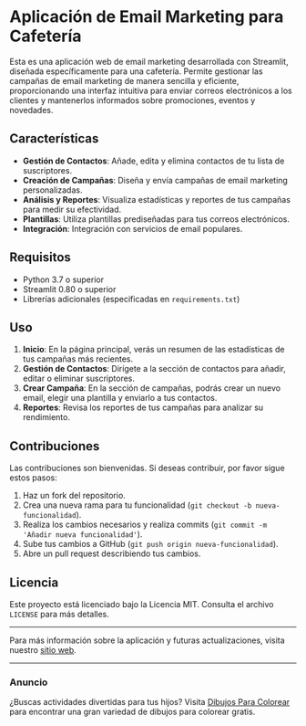 # Aplicación de Email Marketing para Cafetería

Esta es una aplicación web de email marketing desarrollada con Streamlit, diseñada específicamente para una cafetería. Permite gestionar las campañas de email marketing de manera sencilla y eficiente, proporcionando una interfaz intuitiva para enviar correos electrónicos a los clientes y mantenerlos informados sobre promociones, eventos y novedades.

## Características

- **Gestión de Contactos**: Añade, edita y elimina contactos de tu lista de suscriptores.
- **Creación de Campañas**: Diseña y envía campañas de email marketing personalizadas.
- **Análisis y Reportes**: Visualiza estadísticas y reportes de tus campañas para medir su efectividad.
- **Plantillas**: Utiliza plantillas prediseñadas para tus correos electrónicos.
- **Integración**: Integración con servicios de email populares.

## Requisitos

- Python 3.7 o superior
- Streamlit 0.80 o superior
- Librerías adicionales (especificadas en `requirements.txt`)


## Uso

1. **Inicio**: En la página principal, verás un resumen de las estadísticas de tus campañas más recientes.
2. **Gestión de Contactos**: Dirígete a la sección de contactos para añadir, editar o eliminar suscriptores.
3. **Crear Campaña**: En la sección de campañas, podrás crear un nuevo email, elegir una plantilla y enviarlo a tus contactos.
4. **Reportes**: Revisa los reportes de tus campañas para analizar su rendimiento.

## Contribuciones

Las contribuciones son bienvenidas. Si deseas contribuir, por favor sigue estos pasos:

1. Haz un fork del repositorio.
2. Crea una nueva rama para tu funcionalidad (`git checkout -b nueva-funcionalidad`).
3. Realiza los cambios necesarios y realiza commits (`git commit -m 'Añadir nueva funcionalidad'`).
4. Sube tus cambios a GitHub (`git push origin nueva-funcionalidad`).
5. Abre un pull request describiendo tus cambios.

## Licencia

Este proyecto está licenciado bajo la Licencia MIT. Consulta el archivo `LICENSE` para más detalles.

---

Para más información sobre la aplicación y futuras actualizaciones, visita nuestro [sitio web](https://chatgptonline.tech/es/).

---

### Anuncio

¿Buscas actividades divertidas para tus hijos? Visita [Dibujos Para Colorear](https://www.google.es/search?q=colorearw.com) para encontrar una gran variedad de dibujos para colorear gratis.
